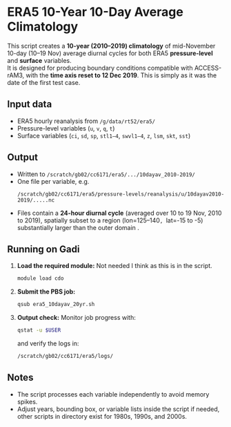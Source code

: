 # ERA5 10-Year 10-Day Average Climatology

This script creates a **10-year (2010–2019) climatology** of mid-November 10-day (10–19 Nov) average diurnal cycles for both ERA5 **pressure-level** and **surface** variables.   
It is designed for producing boundary conditions compatible with ACCESS-rAM3, with the **time axis reset to 12 Dec 2019**. This is simply as it was the date of the first test case. 

## Input data
- ERA5 hourly reanalysis from `/g/data/rt52/era5/`
- Pressure-level variables (`u`, `v`, `q`, `t`)
- Surface variables (`ci`, `sd`, `sp`, `stl1–4`, `swvl1–4`, `z`, `lsm`, `skt`, `sst`)

## Output
- Written to `/scratch/gb02/cc6171/era5/.../10dayav_2010-2019/`
- One file per variable, e.g.  
  ```
  /scratch/gb02/cc6171/era5/pressure-levels/reanalysis/u/10dayav2010-2019/.....nc
  ```
- Files contain a **24-hour diurnal cycle** (averaged over 10 to 19 Nov, 2010 to 2019), spatially subset to a region (lon=125–140`, `lat=-15 to -5) substantially larger than the outer domain .

## Running on Gadi
1. **Load the required module:**   Not needed I think as this is in the script.
   ```bash
   module load cdo
   ```

2. **Submit the PBS job:**
   ```bash
   qsub era5_10dayav_20yr.sh
   ```

4. **Output check:**
   Monitor job progress with:
   ```bash
   qstat -u $USER
   ```
   and verify the logs in:
   ```bash
   /scratch/gb02/cc6171/era5/logs/
   ```

## Notes
- The script processes each variable independently to avoid memory spikes.
- Adjust years, bounding box, or variable lists inside the script if needed, other scripts in directory exist for 1980s, 1990s, and 2000s.
